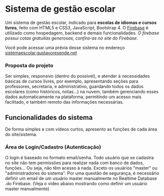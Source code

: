 # Sistema de gestão escolar

Um sistema de gestão escolar, indicado para **escolas de idiomas e cursos livres**, feito com HTML5 e CSS3, JavaScript, Bootstrap 4. O [Firebase](https://firebase.google.com) é utilizado como hospedagem, backend e demais funcionalidades. *O firebase possui cotas gratuitas generosas, confira-as no site do Firebase*.
 
 Você pode acessar uma prévia desse sistema no endereço [sistemaescolar.gustavoresende.net](https://sistemaescolar.gustavoresende.net)
 
 ### Proposta do projeto 
 Ser simples, responsivo (dentro do possível), e atender à necessidades básicas de cursos livres, por exemplo, apresentando seções para professores, secretaria, e administrativo, guardando todos os dados escolares (como históricos, notas...) na nuvem, também gerenciando esses dados automaticamente na plataforma, permitindo um acesso mais facilitado, e também remoto das informações necessárias.

 ## Funcionalidades do sistema
 De forma simples e com vídeos curtos, apresento as funções de cada área do site/sistema.
### Área de Login/Cadastro (Autenticação)
O login é baseado no formato email/senha. Todo usuário que se cadastra no site não tem permissões para realizar nada com banco de dados, funções... Ou seja, não têm acesso à nada. Exceto os usuários "master" ou "administradores do sistema". Por uma questão de segurança, é necessário definir um email de um usuário master manualmente no Realtime Database .do Firebase. (Veja o vídeo abaixo mostrando como definir um usuário master manualmente)